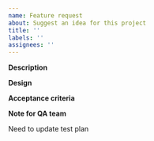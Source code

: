 ```yaml
---
name: Feature request
about: Suggest an idea for this project
title: ''
labels: ''
assignees: ''
---
```


**Description**

**Design**

**Acceptance criteria**

**Note for QA team**

Need to update test plan
